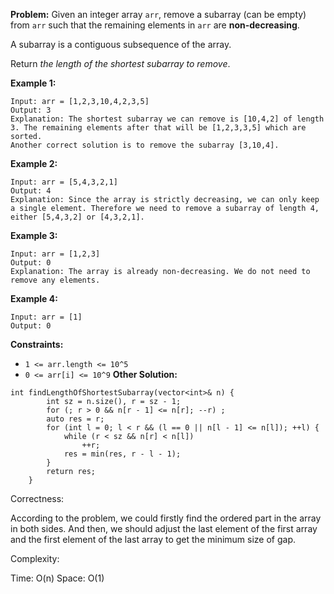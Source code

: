 **Problem:**
Given an integer array `arr`, remove a subarray (can be empty) from `arr` such that the remaining elements in `arr` are **non-decreasing**.

A subarray is a contiguous subsequence of the array.

Return *the length of the shortest subarray to remove*.

 

**Example 1:**

```
Input: arr = [1,2,3,10,4,2,3,5]
Output: 3
Explanation: The shortest subarray we can remove is [10,4,2] of length 3. The remaining elements after that will be [1,2,3,3,5] which are sorted.
Another correct solution is to remove the subarray [3,10,4].
```

**Example 2:**

```
Input: arr = [5,4,3,2,1]
Output: 4
Explanation: Since the array is strictly decreasing, we can only keep a single element. Therefore we need to remove a subarray of length 4, either [5,4,3,2] or [4,3,2,1].
```

**Example 3:**

```
Input: arr = [1,2,3]
Output: 0
Explanation: The array is already non-decreasing. We do not need to remove any elements.
```

**Example 4:**

```
Input: arr = [1]
Output: 0
```

 

**Constraints:**

- `1 <= arr.length <= 10^5`
- `0 <= arr[i] <= 10^9`
**Other Solution:**
```
int findLengthOfShortestSubarray(vector<int>& n) {
        int sz = n.size(), r = sz - 1;
        for (; r > 0 && n[r - 1] <= n[r]; --r) ;
        auto res = r;
        for (int l = 0; l < r && (l == 0 || n[l - 1] <= n[l]); ++l) {
            while (r < sz && n[r] < n[l])
                ++r;
            res = min(res, r - l - 1);
        }
        return res;
    }
```
Correctness:

According to the problem, we could firstly find the ordered part in the array in both sides. And then, we should adjust the last element of the first array and the first element of the last array to get the minimum size of gap.

Complexity:

Time: O(n)
Space: O(1)